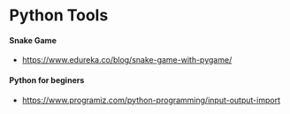  # Python Tools

#### Snake Game
- https://www.edureka.co/blog/snake-game-with-pygame/

#### Python for beginers
- https://www.programiz.com/python-programming/input-output-import
